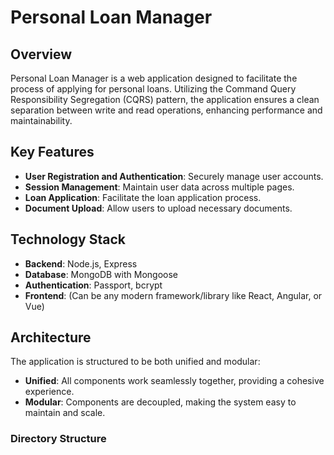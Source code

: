 # Personal Loan Manager

## Overview

Personal Loan Manager is a web application designed to facilitate the process of applying for personal loans. Utilizing the Command Query Responsibility Segregation (CQRS) pattern, the application ensures a clean separation between write and read operations, enhancing performance and maintainability.

## Key Features

- **User Registration and Authentication**: Securely manage user accounts.
- **Session Management**: Maintain user data across multiple pages.
- **Loan Application**: Facilitate the loan application process.
- **Document Upload**: Allow users to upload necessary documents.

## Technology Stack

- **Backend**: Node.js, Express
- **Database**: MongoDB with Mongoose
- **Authentication**: Passport, bcrypt
- **Frontend**: (Can be any modern framework/library like React, Angular, or Vue)

## Architecture

The application is structured to be both unified and modular:

- **Unified**: All components work seamlessly together, providing a cohesive experience.
- **Modular**: Components are decoupled, making the system easy to maintain and scale.

### Directory Structure

